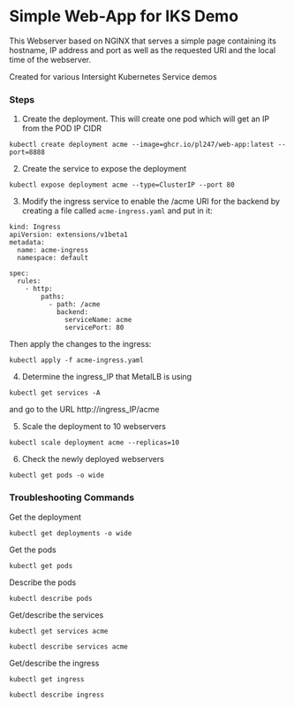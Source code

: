 
# Simple Web-App for IKS Demo

This Webserver based on NGINX that serves a simple page containing its hostname, IP address and port as well as the requested URI and the local time of the webserver.

Created for various Intersight Kubernetes Service demos

### Steps

1. Create the deployment. This will create one pod which will get an IP from the POD IP CIDR

```
kubectl create deployment acme --image=ghcr.io/pl247/web-app:latest --port=8888
```

2. Create the service to expose the deployment

```
kubectl expose deployment acme --type=ClusterIP --port 80
```

3. Modify the ingress service to enable the /acme URI for the backend by creating a file called `acme-ingress.yaml` and put in it:

```
kind: Ingress
apiVersion: extensions/v1beta1
metadata:
  name: acme-ingress
  namespace: default
  
spec:
  rules:
    - http:
        paths:
          - path: /acme
            backend:
              serviceName: acme
              servicePort: 80
```

Then apply the changes to the ingress:

```
kubectl apply -f acme-ingress.yaml
```

4. Determine the ingress_IP that MetalLB is using

```
kubectl get services -A
``` 

and go to the URL http://ingress_IP/acme

5. Scale the deployment to 10 webservers

```
kubectl scale deployment acme --replicas=10
```

6. Check the newly deployed webservers

```
kubectl get pods -o wide
```


### Troubleshooting Commands

Get the deployment

`kubectl get deployments -o wide`

Get the pods

`kubectl get pods`

Describe the pods

`kubectl describe pods`

Get/describe the services

`kubectl get services acme`

`kubectl describe services acme`

Get/describe the ingress

`kubectl get ingress`

`kubectl describe ingress`

